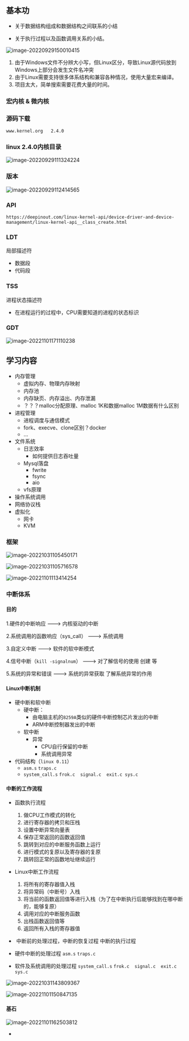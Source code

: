 ## 基本功

- 关于数据结构组成和数据结构之间联系的小结

- 关于执行过程以及函数调用关系的小结。

![image-20220929150010415](../typora-user-images/image-20220929150010415.png)

1. 由于Windows文件不分辨大小写，但Linux区分，导致Linux源代码放到Windows上部分会发生文件名冲突
2. 由于Linux需要支持很多体系结构和兼容各种情况，使用大量宏来编译。
3. 项目太大，简单搜索需要花费大量的时间。

### 宏内核 & 微内核

### 源码下载

```
www.kernel.org   2.4.0
```

### linux 2.4.0内核目录

![image-20220929111324224](../typora-user-images/image-20220929111324224.png)

### 版本

![image-20220929112414565](../typora-user-images/image-20220929112414565.png)

### API

```
https://deepinout.com/linux-kernel-api/device-driver-and-device-management/linux-kernel-api__class_create.html
```

### LDT

局部描述符

- 数据段
- 代码段

### TSS

进程状态描述符

- 在进程运行的过程中，CPU需要知道的进程的状态标识

### GDT

![image-20221101171110238](../typora-user-images/image-20221101171110238.png)

## 学习内容

- 内存管理
  - 虚拟内存、物理内存映射
  - 内存池
  - 内存缺页、内存溢出、内存泄漏
  - ？？？malloc分配原理、malloc 1K和数据malloc 1M数据有什么区别
- 进程管理
  - 进程调度与通信模式
  - fork、execve、clone区别？docker
  - ...
- 文件系统
  - 日志效率
    - 如何提供日志吞吐量
  - Mysql落盘
    - fwrite
    - fsync
    - aio
  - vfs原理
- 操作系统调用
- 网络协议栈
- 虚拟化
  - 网卡
  - KVM

### 框架

![image-20221031105450171](../typora-user-images/image-20221031105450171.png)

![image-20221031105716578](../typora-user-images/image-20221031105716578.png)

![image-20221101113414254](../typora-user-images/image-20221101113414254.png)

### 中断体系

#### 目的

1.硬件的中断响应  ---> 内核驱动的中断

2.系统调用的函数响应（sys_call） ---> 系统调用

3.自定义中断 ---> 软件的软中断模式

4.信号中断（`kill -signalnum`） ---> 对了解信号的使用  创建  等

5.系统的异常和错误 ---> 系统的异常获取 了解系统异常的作用

#### Linux中断机制

- 硬中断和软中断
  - 硬中断：
    - 由电脑主机的`8259A`类似的硬件中断控制芯片发出的中断
    - ARM中断控制器发出的中断
  - 软中断
    - 异常
      - CPU自行保留的中断
      - 系统调用异常
- 代码结构（`linux 0.11`）
  - `asm.s`     `traps.c`
  - `system_call.s`   `frok.c  signal.c  exit.c sys.c`

#### 中断的工作流程

- 函数执行流程
  1. 做CPU工作模式的转化
  2. 进行寄存器的拷贝和压栈
  3. 设置中断异常向量表
  4. 保存正常返回的函数返回值
  5. 跳转到对应的中断服务函数上运行
  6. 进行模式的复原以及寄存器的复原
  7. 跳转回正常的函数地址继续运行

- Linux中断工作流程
  1. 将所有的寄存器值入栈
  2. 将异常码（中断号）入栈
  3. 将当前的函数返回值等进行入栈（为了在中断执行后能够找到在哪中断的，能够复原）
  4. 调用对应的中断服务函数
  5. 出栈函数返回值等
  6. 返回所有入栈的寄存器值
- ​                    中断前的处理过程，中断的恢复过程          中断的执行过程

- 硬件中断的处理过程             `asm.s`                                     `traps.c`
- 软件及系统调用的处理过程     `system_call.s`       `frok.c  signal.c  exit.c sys.c`

![image-20221031143809367](../typora-user-images/image-20221031143809367.png)

![image-20221101150847135](../typora-user-images/image-20221101150847135.png)

#### 基石

![image-20221101162503812](../typora-user-images/image-20221101162503812.png)

- 